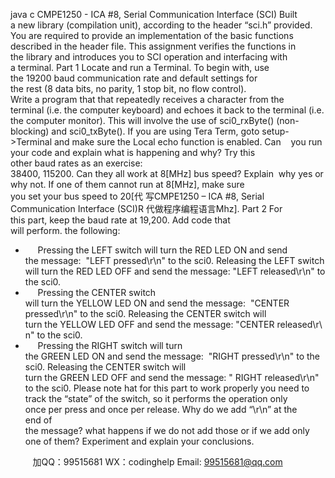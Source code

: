 java c
CMPE1250 - ICA #8, Serial Communication Interface (SCI) 
Built a new library (compilation unit), according to the header “sci.h” provided. You are required to provide an implementation of the basic functions described in the header file.
This assignment verifies the functions in the library and introduces you to SCI operation and interfacing with a terminal.
Part 1 
Locate and run a Terminal. To begin with, use the 19200 baud communication rate and default settings for the rest (8 data bits, no parity, 1 stop bit, no flow control). Write a program that that repeatedly receives a character from the terminal (i.e. the computer keyboard) and echoes it back to the terminal (i.e. the computer monitor). This will involve the use of sci0_rxByte() (non-blocking) and sci0_txByte(). If you are using Tera Term, goto setup->Terminal and make sure the Local echo function is enabled. Can    you run your code and explain what is happening and why? 
Try this other baud rates as an exercise: 38400, 115200. Can they all work at 8[MHz] bus speed? Explain  why yes or why not. If one of them cannot run at 8[MHz], make sure you set your bus speed to 20[代 写CMPE1250 – ICA #8, Serial Communication Interface (SCI)R
代做程序编程语言Mhz].
Part 2 
For this part, keep the baud rate at 19,200. Add code that will perform. the following:
-      Pressing the LEFT switch will turn the RED LED ON and send the message:  "LEFT pressed\r\n" to the sci0. Releasing the LEFT switch will turn the RED LED OFF and send the message: "LEFT released\r\n" to the sci0.
-      Pressing the CENTER switch will turn the YELLOW LED ON and send the message:  "CENTER pressed\r\n" to the sci0. Releasing the CENTER switch will turn the YELLOW LED OFF and send the message: "CENTER released\r\n" to the sci0. 
-      Pressing the RIGHT switch will turn the GREEN LED ON and send the message:  "RIGHT pressed\r\n" to the sci0. Releasing the CENTER switch will turn the GREEN LED OFF and send the message: " RIGHT released\r\n" to the sci0.
Please note hat for this part to work properly you need to track the “state” of the switch, so it performs the operation only once per press and once per release.
Why do we add “\r\n” at the end of the message? what happens if we do not add those or if we add only one of them? Experiment and explain your conclusions.

         
加QQ：99515681  WX：codinghelp  Email: 99515681@qq.com

